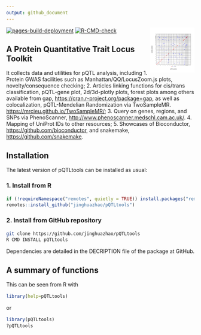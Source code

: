 ```yaml
---
output: github_document
---
```




<img src="man/figures/logo.svg" align="right" alt="" width="120" />

<!-- badges: start -->
[![pages-build-deployment](https://github.com/jinghuazhao/pQTLtools/actions/workflows/pages/pages-build-deployment/badge.svg)](https://github.com/jinghuazhao/pQTLtools/actions/workflows/pages/pages-build-deployment)
[![R-CMD-check](https://github.com/jinghuazhao/pQTLtools/actions/workflows/R-CMD-check.yaml/badge.svg)](https://github.com/jinghuazhao/pQTLtools/actions/workflows/R-CMD-check.yaml)
<!-- badges: end -->

## A Protein Quantitative Trait Locus Toolkit

It collects data and utilities for pQTL analysis, including 1. Protein GWAS facilities such as Manhattan/QQ/LocusZoom.js plots, novelty/consequence checking; 2. Articles linking functions for cis/trans classification, pQTL-gene plot, 2d/3d-plotly plots, forest plots among others available from gap, <https://cran.r-project.org/package=gap>, as well as colocalization, pQTL-Mendelian Randomization via TwoSampleMR. <https://mrcieu.github.io/TwoSampleMR/>; 3. Query on genes, regions, and SNPs via PhenoScanner, <http://www.phenoscanner.medschl.cam.ac.uk/>. 4. Mapping of UniProt IDs to other resources; 5. Showcases of Bioconductor, <https://github.com/bioconductor>, and snakemake, <https://github.com/snakemake>.

## Installation

The latest version of pQTLtools can be installed as usual:

### 1. Install from R

```r
if (!requireNamespace("remotes", quietly = TRUE)) install.packages("remotes")
remotes::install_github("jinghuazhao/pQTLtools")
```

### 2. Install from GitHub repository

```bash
git clone https://github.com/jinghuazhao/pQTLtools
R CMD INSTALL pQTLtools
```

Dependencies are detailed in the DECRIPTION file of the package at GitHub.

## A summary of functions

This can be seen from R with

```r
library(help=pQTLtools)
```

or

```r
library(pQTLtools)
?pQTLtools
```
